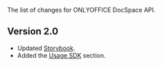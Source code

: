 The list of changes for ONLYOFFICE DocSpace API.

## Version 2.0

- Updated [Storybook](https://api.onlyoffice.com/docspace-storybook).
- Added the [Usage SDK](../usage-sdk/creating-plugin-template.md) section.
